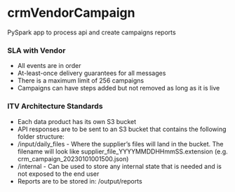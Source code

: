 # crmVendorCampaign
PySpark app to process api and create campaigns reports

### SLA with Vendor

- All events are in order
- At-least-once delivery guarantees for all messages
- There is a maximum limit of 256 campaigns
- Campaigns can have steps added but not removed as long as it is live

### ITV Architecture Standards
- Each data product has its own S3 bucket
- API responses are to be sent to an S3 bucket that contains the following folder structure:
- /input/daily_files - Where the supplier’s files will land in the bucket. The filename
will look like supplier_file_YYYYMMDDHHmmSS.extension (e.g.
crm_campaign_20230101001500.json)
- /internal - Can be used to store any internal state that is needed and is not exposed to
the end user
- Reports are to be stored in: /output/reports